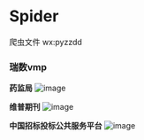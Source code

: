 # Spider
爬虫文件
wx:pyzzdd
### 瑞数vmp
**药监局**
![image](https://github.com/pyzzd/Spider/assets/65949377/cd0d819e-f707-445d-b072-e13b3158b5a5)


**维普期刊**
![image](https://github.com/pyzzd/Spider/assets/65949377/328c9a5a-e042-420d-8d67-973a164513c8)


**中国招标投标公共服务平台**
![image](https://github.com/pyzzd/Spider/assets/65949377/c638eed3-eb74-4b6d-9881-c7b9ed663817)
